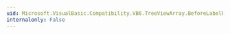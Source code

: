 ```yaml
---
uid: Microsoft.VisualBasic.Compatibility.VB6.TreeViewArray.BeforeLabelEdit
internalonly: False
---
```

